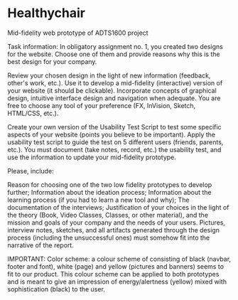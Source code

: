 # Healthychair
Mid-fidelity web prototype of ADTS1600 project

Task information:
In obligatory assignment no. 1, you created two designs for the website. Choose one of them and provide reasons why this is the best design for your company.

Review your chosen design in the light of new information (feedback, other's work, etc.). Use it to develop a mid-fidelity (interactive) version of your website (it should be clickable). Incorporate concepts of graphical design, intuitive interface design and navigation when adequate. You are free to choose any tool of your preference (FX, InVision, Sketch, HTML/CSS, etc.).

Create your own version of the Usability Test Script to test some specific aspects of your website (points you believe to be important). Apply the usability test script to guide the test on 5 different users (friends, parents, etc.). You must document (take notes, record, etc.) the usability test, and use the information to update your mid-fidelity prototype.

Please, include:

Reason for choosing one of the two low fidelity prototypes to develop further; 
Information about the ideation process; 
Information about the learning process (if you had to learn a new tool and why); 
The documentation of the interviews; 
Justification of your choices in the light of the theory (Book, Video Classes, Classes, or other material), and the mission and goals of your company and the needs of your users.
Pictures, interview notes, sketches, and all artifacts generated through the design process (including the unsuccessful ones) must somehow fit into the narrative of the report. 

IMPORTANT:
Color scheme: a colour scheme of consisting of black (navbar, footer and font), white (page) and yellow (pictures and banners) seems to fit to our product. This colour scheme can be applied to both prototypes and is meant to give an impression of energy/alertness (yellow) mixed with sophistication (black) to the user. 


 
 
